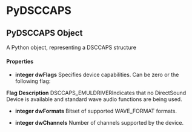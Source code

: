# PyDSCCAPS

## PyDSCCAPS Object

A Python object, representing a DSCCAPS structure

#### Properties

  -  __integer dwFlags__ 
    Specifies device capabilities. Can be zero or the following flag:

 __Flag__  __Description__ DSCCAPS_EMULDRIVERIndicates that no DirectSound Device is available and standard wave audio functions are being used.
  -  __integer dwFormats__ 
    Bitset of supported WAVE_FORMAT formats.

  -  __integer dwChannels__ 
    Number of channels supported by the device.